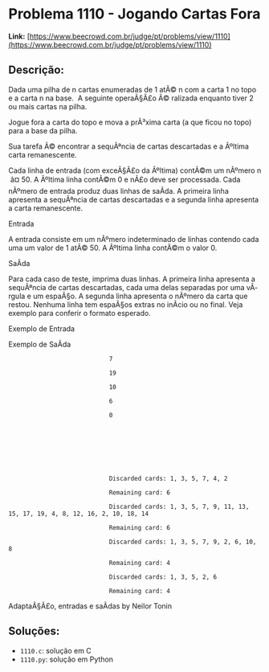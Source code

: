 # Problema 1110 - Jogando Cartas Fora

**Link:** [https://www.beecrowd.com.br/judge/pt/problems/view/1110](https://www.beecrowd.com.br/judge/pt/problems/view/1110)

## Descrição:
Dada uma pilha de 
n
 cartas enumeradas de 1 atÃ© 
n
 com a carta 1 no topo e a carta 
n
 na base.  
A seguinte operaÃ§Ã£o Ã© ralizada enquanto tiver 2 ou mais cartas na pilha.


Jogue fora a carta do topo e mova a prÃ³xima carta (a que ficou no topo) para a base da pilha.


Sua tarefa Ã© encontrar a sequÃªncia de cartas descartadas e a Ãºltima carta remanescente.


Cada linha de entrada (com exceÃ§Ã£o da Ãºltima) contÃ©m um nÃºmero 
n
 â¤ 50. A Ãºltima linha contÃ©m 0 e nÃ£o deve ser processada. Cada nÃºmero de entrada produz duas linhas de saÃ­da. A primeira linha apresenta a sequÃªncia de cartas descartadas e a segunda linha apresenta a carta remanescente.




Entrada




A entrada consiste em um nÃºmero indeterminado de linhas contendo cada uma um valor de 1 atÃ© 50. A Ãºltima linha contÃ©m o valor 0.




SaÃ­da




Para cada caso de teste, imprima duas linhas. A primeira linha apresenta a sequÃªncia de cartas descartadas, cada uma delas separadas por uma vÃ­rgula e um espaÃ§o. A segunda linha apresenta o nÃºmero da carta que restou. Nenhuma linha tem espaÃ§os extras no inÃ­cio ou no final. Veja exemplo para conferir o formato esperado.












Exemplo de Entrada


Exemplo de SaÃ­da













                                7

                                19

                                10

                                6

                                0
                            







                                Discarded cards: 1, 3, 5, 7, 4, 2

                                Remaining card: 6

                                Discarded cards: 1, 3, 5, 7, 9, 11, 13, 15, 17, 19, 4, 8, 12, 16, 2, 10, 18, 14

                                Remaining card: 6

                                Discarded cards: 1, 3, 5, 7, 9, 2, 6, 10, 8

                                Remaining card: 4

                                Discarded cards: 1, 3, 5, 2, 6

                                Remaining card: 4
                            










AdaptaÃ§Ã£o, entradas e saÃ­das by Neilor Tonin

## Soluções:
- `1110.c`: solução em C
- `1110.py`: solução em Python
